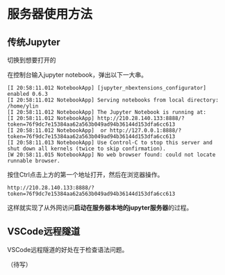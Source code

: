 # 服务器使用方法

## 传统Jupyter

切换到想要打开的

在控制台输入jupyter notebook，弹出以下一大串。

```
[I 20:58:11.012 NotebookApp] [jupyter_nbextensions_configurator] enabled 0.6.3
[I 20:58:11.012 NotebookApp] Serving notebooks from local directory: /home/ylin
[I 20:58:11.012 NotebookApp] The Jupyter Notebook is running at:
[I 20:58:11.012 NotebookApp] http://210.28.140.133:8888/?token=76f9dc7e15384aa62a563b049ad94b36144d153dfa6cc613
[I 20:58:11.012 NotebookApp]  or http://127.0.0.1:8888/?token=76f9dc7e15384aa62a563b049ad94b36144d153dfa6cc613
[I 20:58:11.013 NotebookApp] Use Control-C to stop this server and shut down all kernels (twice to skip confirmation).
[W 20:58:11.015 NotebookApp] No web browser found: could not locate runnable browser.
```

按住Ctrl点击上方的第一个地址打开，然后在浏览器操作。

```
http://210.28.140.133:8888/?token=76f9dc7e15384aa62a563b049ad94b36144d153dfa6cc613
```

这样就实现了从外网访问**启动在服务器本地的jupyter服务器**的过程。

## VSCode远程隧道

VSCode远程隧道的好处在于检查语法问题。

（待写）
